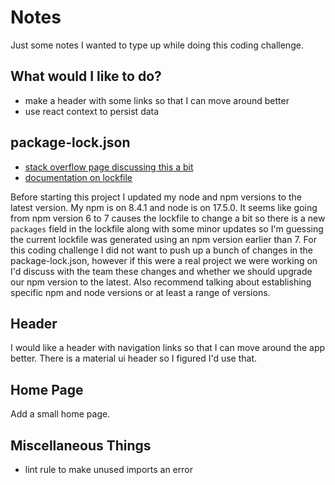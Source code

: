 # Notes

Just some notes I wanted to type up while doing this coding challenge.

## What would I like to do?

- make a header with some links so that I can move around better
- use react context to persist data

## package-lock.json

- [stack overflow page discussing this a bit](https://stackoverflow.com/questions/64813775/is-there-any-way-to-fix-package-lock-json-lockfileversion-so-npm-uses-a-specific)
- [documentation on lockfile](https://docs.npmjs.com/cli/v7/configuring-npm/package-lock-json)

Before starting this project I updated my node and npm versions to the latest version. My npm is on 8.4.1 and node is on 17.5.0. It seems like going from npm version 6 to 7 causes the lockfile to change a bit so there is a new `packages` field in the lockfile along with some minor updates so I'm guessing the current lockfile was generated using an npm version earlier than 7. For this coding challenge I did not want to push up a bunch of changes in the package-lock.json, however if this were a real project we were working on I'd discuss with the team these changes and whether we should upgrade our npm version to the latest. Also recommend talking about establishing specific npm and node versions or at least a range of versions.

## Header

I would like a header with navigation links so that I can move around the app better. There is a material ui header so I figured I'd use that.

## Home Page

Add a small home page.

## Miscellaneous Things

- lint rule to make unused imports an error

